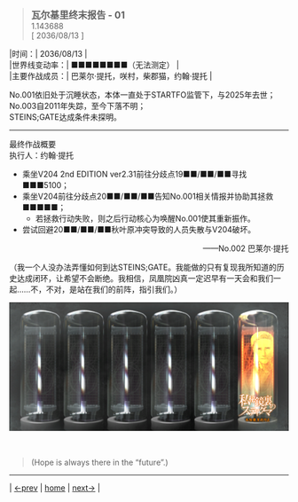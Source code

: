 > <big> **瓦尔基里终末报告 - 01** </big>  
> 1.143688  
> [ 2036/08/13 ] 

|时间：| 2036/08/13 |  
|世界线变动率：| ■■■■■■■■（无法测定） |  
|主要作战成员：| 巴莱尔·提托，咲村，柴郡猫，约翰·提托 |  

No.001依旧处于沉睡状态，本体一直处于STARTFO监管下，与2025年去世；  
No.003自2011年失踪，至今下落不明；  
STEINS;GATE达成条件未探明。  

---
最终作战概要  
执行人：约翰·提托  
- 乘坐V204 2nd EDITION ver2.31前往分歧点19■■/■■/■■寻找■■■5100；  
- 乘坐V204前往分歧点20■■/■■/■■告知No.001相关情报并协助其拯救■■■■■；  
  - 若拯救行动失败，则之后行动核心为唤醒No.001使其重新振作。  
- 尝试回避20■■/■■/■■秋叶原冲突导致的人员失散与V204破坏。  

<div align="right"> ——No.002 巴莱尔·提托 </div>  

（我一个人没办法弄懂如何到达STEINS;GATE。我能做的只有复现我所知道的历史达成闭环，让希望不会断绝。我相信，凤凰院凶真一定迟早有一天会和我们一起……不，不对，是站在我们的前阵，指引我们。）  


![](../pics/0049-1.png)


<br/>

> (Hope is always there in the “future”.)
---

| [←prev](./0048) | [home](../../) | [next→](./0050) |
